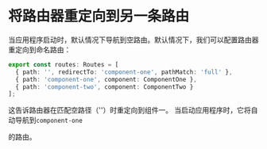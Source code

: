 # 将路由器重定向到另一条路由

当应用程序启动时，默认情况下导航到空路由。默认情况下，我们可以配置路由器重定向到命名路由：

```typescript
export const routes: Routes = [
  { path: '', redirectTo: 'component-one', pathMatch: 'full' },
  { path: 'component-one', component: ComponentOne },
  { path: 'component-two', component: ComponentTwo }
];
```

这告诉路由器在匹配空路径（''）时重定向到组件一。 当启动应用程序时，它将自动导航到`component-one`

的路由。